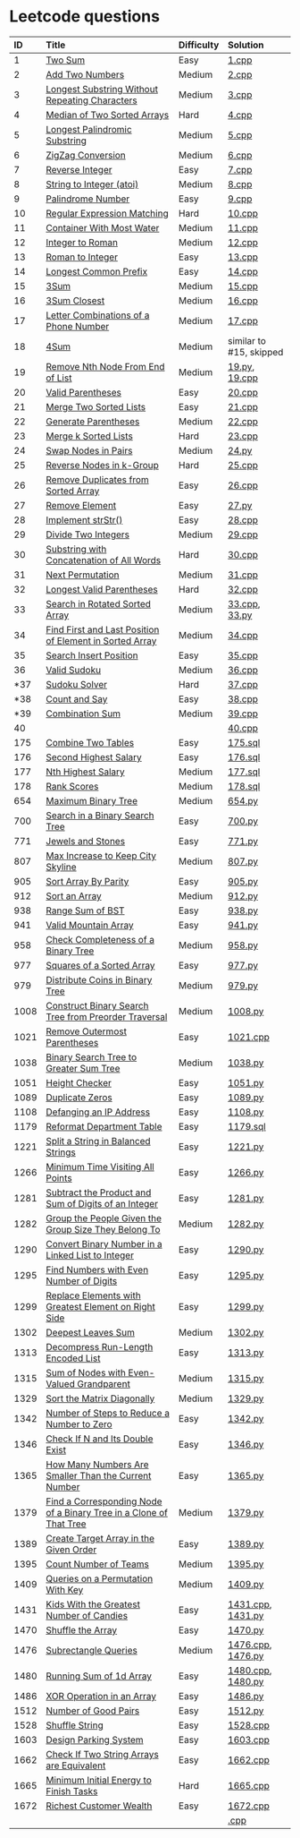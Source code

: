 # Leetcode questions
| ID | Title | Difficulty | Solution
| :------------ | :------------ | :------------ | :------------ |
| 1 | [Two Sum](https://leetcode.com/problems/two-sum/) | Easy | [1.cpp](Problems/1.cpp)|
| 2 | [Add Two Numbers](https://leetcode.com/problems/add-two-numbers/) | Medium | [2.cpp](Problems/2.cpp)|
| 3 | [Longest Substring Without Repeating Characters](https://leetcode.com/problems/longest-substring-without-repeating-characters/) | Medium | [3.cpp](Problems/3.cpp)|
| 4 | [Median of Two Sorted Arrays](https://leetcode.com/problems/median-of-two-sorted-arrays/) | Hard | [4.cpp](Problems/4.cpp)|
| 5 | [Longest Palindromic Substring](https://leetcode.com/problems/longest-palindromic-substring/) | Medium | [5.cpp](Problems/5.cpp)|
| 6 | [ZigZag Conversion](https://leetcode.com/problems/zigzag-conversion) | Medium | [6.cpp](Problems/6.cpp)|
| 7 | [Reverse Integer](https://leetcode.com/problems/reverse-integer/) | Easy | [7.cpp](Problems/7.cpp)|
| 8 | [String to Integer (atoi)](https://leetcode.com/problems/string-to-integer-atoi/) | Medium | [8.cpp](Problems/8.cpp)|
| 9 | [Palindrome Number](https://leetcode.com/problems/palindrome-number/) | Easy | [9.cpp](Problems/9.cpp)|
| 10 | [Regular Expression Matching](https://leetcode.com/problems/regular-expression-matching/) | Hard | [10.cpp](Problems/10.cpp)|
| 11 | [Container With Most Water](https://leetcode.com/problems/container-with-most-water/) | Medium | [11.cpp](Problems/11.cpp)|
| 12 | [Integer to Roman](https://leetcode.com/problems/integer-to-roman/) | Medium | [12.cpp](Problems/12.cpp)|
| 13 | [Roman to Integer](https://leetcode.com/problems/roman-to-integer/) | Easy | [13.cpp](Problems/13.cpp)|
| 14 | [Longest Common Prefix](https://leetcode.com/problems/longest-common-prefix/) | Easy | [14.cpp](Problems/14.cpp)|
| 15 | [3Sum](https://leetcode.com/problems/3sum/) | Medium | [15.cpp](Problems/15.cpp)|
| 16 | [3Sum Closest](https://leetcode.com/problems/3sum-closest/) | Medium | [16.cpp](Problems/16.cpp)|
| 17 | [Letter Combinations of a Phone Number](https://leetcode.com/problems/letter-combinations-of-a-phone-number/) | Medium | [17.cpp](Problems/17.cpp)|
| 18 | [4Sum](https://leetcode.com/problems/4sum/) | Medium | similar to #15, skipped|
| 19 | [Remove Nth Node From End of List](https://leetcode.com/problems/remove-nth-node-from-end-of-list/) | Medium | [19.py](Problems/19.py), [19.cpp](Problems/19.cpp)|
| 20 | [Valid Parentheses](https://leetcode.com/problems/valid-parentheses/) | Easy | [20.cpp](Problems/20.cpp)|
| 21 | [Merge Two Sorted Lists](https://leetcode.com/problems/merge-two-sorted-lists/) | Easy | [21.cpp](Problems/21.cpp)|
| 22 | [Generate Parentheses](https://leetcode.com/problems/generate-parentheses/) | Medium | [22.cpp](Problems/22.cpp)|
| 23 | [Merge k Sorted Lists](https://leetcode.com/problems/merge-k-sorted-lists/) | Hard | [23.cpp](Problems/23.cpp)|
| 24 | [Swap Nodes in Pairs](https://leetcode.com/problems/swap-nodes-in-pairs/) | Medium | [24.py](Problems/24.py)|
| 25 | [Reverse Nodes in k-Group](https://leetcode.com/problems/reverse-nodes-in-k-group/) | Hard | [25.cpp](Problems/25.cpp)|
| 26 | [Remove Duplicates from Sorted Array](https://leetcode.com/problems/remove-duplicates-from-sorted-array/) | Easy | [26.cpp](Problems/26.cpp)|
| 27 | [Remove Element](https://leetcode.com/problems/remove-element/) | Easy | [27.py](Problems/27.py)|
| 28 | [Implement strStr()](https://leetcode.com/problems/implement-strstr/) | Easy | [28.cpp](Problems/28.cpp)|
| 29 | [Divide Two Integers](https://leetcode.com/problems/divide-two-integers/) | Medium | [29.cpp](Problems/29.cpp)|
| 30 | [Substring with Concatenation of All Words](https://leetcode.com/problems/substring-with-concatenation-of-all-words/) | Hard | [30.cpp](Problems/30.cpp)|
| 31 | [Next Permutation](https://leetcode.com/problems/next-permutation/) | Medium | [31.cpp](Problems/31.cpp)|
| 32 | [Longest Valid Parentheses](https://leetcode.com/problems/longest-valid-parentheses/) | Hard | [32.cpp](Problems/32.cpp)|
| 33 | [Search in Rotated Sorted Array](https://leetcode.com/problems/search-in-rotated-sorted-array/) | Medium | [33.cpp](Problems/33.cpp), [33.py](Problems/33.py)|
| 34 | [Find First and Last Position of Element in Sorted Array](https://leetcode.com/problems/find-first-and-last-position-of-element-in-sorted-array/) | Medium | [34.cpp](Problems/34.cpp)|
| 35 | [Search Insert Position](https://leetcode.com/problems/search-insert-position/) | Easy | [35.cpp](Problems/35.cpp)|
| 36 | [Valid Sudoku](https://leetcode.com/problems/valid-sudoku/) | Medium | [36.cpp](Problems/36.cpp)|
| *37 | [Sudoku Solver](https://leetcode.com/problems/sudoku-solver/) | Hard | [37.cpp](Problems/37.cpp)|
| *38 | [Count and Say](https://leetcode.com/problems/count-and-say/) | Easy | [38.cpp](Problems/38.cpp)|
| *39 | [Combination Sum](https://leetcode.com/problems/combination-sum/) | Medium | [39.cpp](Problems/39.cpp)|
| 40 | []() |  | [40.cpp](Problems/40.cpp)|
| 175 | [Combine Two Tables](https://leetcode.com/problems/combine-two-tables/) | Easy | [175.sql](Problems/175.sql)|
| 176 | [Second Highest Salary](https://leetcode.com/problems/second-highest-salary/) | Easy | [176.sql](Problems/176.sql)|
| 177 | [Nth Highest Salary](https://leetcode.com/problems/nth-highest-salary/) | Medium | [177.sql](Problems/177.sql)|
| 178 | [Rank Scores](https://leetcode.com/problems/rank-scores/) | Medium | [178.sql](Problems/178.sql)|
| 654 | [Maximum Binary Tree](https://leetcode.com/problems/maximum-binary-tree/) | Medium | [654.py](Problems/654.py)|
| 700 | [Search in a Binary Search Tree](https://leetcode.com/problems/search-in-a-binary-search-tree/) | Easy | [700.py](Problems/700.py)|
| 771 | [Jewels and Stones](https://leetcode.com/problems/jewels-and-stones/) | Easy | [771.py](Problems/771.py)|
| 807 | [Max Increase to Keep City Skyline](https://leetcode.com/problems/max-increase-to-keep-city-skyline/) | Medium | [807.py](Problems/807.py)|
| 905 | [Sort Array By Parity](https://leetcode.com/problems/sort-array-by-parity/) | Easy | [905.py](Problems/905.py)|
| 912 | [Sort an Array](https://leetcode.com/problems/sort-an-array/) | Medium | [912.py](Problems/912.py)|
| 938 | [Range Sum of BST](https://leetcode.com/problems/range-sum-of-bst/) | Easy | [938.py](Problems/938.py)|
| 941 | [Valid Mountain Array](https://leetcode.com/problems/valid-mountain-array/) | Easy | [941.py](Problems/941.py)|
| 958 | [Check Completeness of a Binary Tree](https://leetcode.com/problems/check-completeness-of-a-binary-tree/) | Medium | [958.py](Problems/958.py)|
| 977 | [Squares of a Sorted Array](https://leetcode.com/problems/squares-of-a-sorted-array/) | Easy | [977.py](Problems/977.py)|
| 979 | [Distribute Coins in Binary Tree](https://leetcode.com/problems/distribute-coins-in-binary-tree/) | Medium | [979.py](Problems/979.py)|
| 1008 | [Construct Binary Search Tree from Preorder Traversal](https://leetcode.com/problems/construct-binary-search-tree-from-preorder-traversal/) | Medium | [1008.py](Problems/1008.py)|
| 1021 | [Remove Outermost Parentheses](https://leetcode.com/problems/remove-outermost-parentheses/) | Easy | [1021.cpp](Problems/1021.cpp)|
| 1038 | [Binary Search Tree to Greater Sum Tree](https://leetcode.com/problems/binary-search-tree-to-greater-sum-tree/) | Medium | [1038.py](Problems/1038.py)|
| 1051 | [Height Checker](https://leetcode.com/problems/height-checker/) | Easy | [1051.py](Problems/1051.py)|
| 1089 | [Duplicate Zeros](https://leetcode.com/problems/duplicate-zeros/) | Easy | [1089.py](Problems/1089.py)|
| 1108 | [Defanging an IP Address](https://leetcode.com/problems/defanging-an-ip-address/) | Easy | [1108.py](Problems/1108.py)|
| 1179 | [Reformat Department Table](https://leetcode.com/problems/reformat-department-table/) | Easy | [1179.sql](Problems/1179.sql)|
| 1221 | [Split a String in Balanced Strings](https://leetcode.com/problems/split-a-string-in-balanced-strings/) | Easy | [1221.py](Problems/1221.py)|
| 1266 | [Minimum Time Visiting All Points](https://leetcode.com/problems/minimum-time-visiting-all-points/) | Easy | [1266.py](Problems/1266.py)|
| 1281 | [Subtract the Product and Sum of Digits of an Integer](https://leetcode.com/problems/subtract-the-product-and-sum-of-digits-of-an-integer/) | Easy | [1281.py](Problems/1281.py)|
| 1282 | [Group the People Given the Group Size They Belong To](https://leetcode.com/problems/group-the-people-given-the-group-size-they-belong-to/) | Medium | [1282.py](Problems/1282.py)|
| 1290 | [Convert Binary Number in a Linked List to Integer](https://leetcode.com/problems/convert-binary-number-in-a-linked-list-to-integer/) | Easy | [1290.py](Problems/1290.py)|
| 1295 | [Find Numbers with Even Number of Digits](https://leetcode.com/problems/find-numbers-with-even-number-of-digits/) | Easy | [1295.py](Problems/1295.py)|
| 1299 | [Replace Elements with Greatest Element on Right Side](https://leetcode.com/problems/replace-elements-with-greatest-element-on-right-side/) | Easy | [1299.py](Problems/1299.py)|
| 1302 | [Deepest Leaves Sum](https://leetcode.com/problems/deepest-leaves-sum/) | Medium | [1302.py](Problems/1302.py)|
| 1313 | [Decompress Run-Length Encoded List](https://leetcode.com/problems/decompress-run-length-encoded-list/) | Easy | [1313.py](Problems/1313.py)|
| 1315 | [Sum of Nodes with Even-Valued Grandparent](https://leetcode.com/problems/sum-of-nodes-with-even-valued-grandparent/) | Medium | [1315.py](Problems/1315.py)|
| 1329 | [Sort the Matrix Diagonally](https://leetcode.com/problems/sort-the-matrix-diagonally/) | Medium | [1329.py](Problems/1329.py)|
| 1342 | [Number of Steps to Reduce a Number to Zero](https://leetcode.com/problems/number-of-steps-to-reduce-a-number-to-zero/) | Easy | [1342.py](Problems/1342.py)|
| 1346 | [Check If N and Its Double Exist](https://leetcode.com/problems/check-if-n-and-its-double-exist/) | Easy | [1346.py](Problems/1346.py)|
| 1365 | [How Many Numbers Are Smaller Than the Current Number](https://leetcode.com/problems/how-many-numbers-are-smaller-than-the-current-number/) | Easy | [1365.py](Problems/1365.py)|
| 1379 | [Find a Corresponding Node of a Binary Tree in a Clone of That Tree](https://leetcode.com/problems/find-a-corresponding-node-of-a-binary-tree-in-a-clone-of-that-tree/) | Medium | [1379.py](Problems/1379.py)|
| 1389 | [Create Target Array in the Given Order](https://leetcode.com/problems/create-target-array-in-the-given-order/) | Easy | [1389.py](Problems/1389.py)|
| 1395 | [Count Number of Teams](https://leetcode.com/problems/count-number-of-teams/) | Medium | [1395.py](Problems/1395.py)|
| 1409 | [Queries on a Permutation With Key](https://leetcode.com/problems/queries-on-a-permutation-with-key/) | Medium | [1409.py](Problems/1409.py)|
| 1431 | [Kids With the Greatest Number of Candies](https://leetcode.com/problems/kids-with-the-greatest-number-of-candies/) | Easy | [1431.cpp](Problems/1431.cpp), [1431.py](Problems/1431.py)|
| 1470 | [Shuffle the Array](https://leetcode.com/problems/shuffle-the-array/) | Easy | [1470.py](Problems/1470.py)|
| 1476 | [Subrectangle Queries](https://leetcode.com/problems/subrectangle-queries/) | Medium | [1476.cpp](Problems/1476.cpp), [1476.py](Problems/1476.py)|
| 1480 | [Running Sum of 1d Array](https://leetcode.com/problems/running-sum-of-1d-array/) | Easy | [1480.cpp](Problems/1480.cpp), [1480.py](Problems/1480.py)|
| 1486 | [XOR Operation in an Array](https://leetcode.com/problems/xor-operation-in-an-array/) | Easy | [1486.py](Problems/1486.py)|
| 1512 | [Number of Good Pairs](https://leetcode.com/problems/number-of-good-pairs/) | Easy | [1512.py](Problems/1512.py)|
| 1528 | [Shuffle String](https://leetcode.com/problems/shuffle-string/) | Easy | [1528.cpp](Problems/1528.cpp)|
| 1603 | [Design Parking System](https://leetcode.com/problems/design-parking-system/) | Easy | [1603.cpp](Problems/1603.cpp)|
| 1662 | [Check If Two String Arrays are Equivalent](https://leetcode.com/problems/check-if-two-string-arrays-are-equivalent/) | Easy | [1662.cpp](Problems/1662.cpp)|
| 1665 | [Minimum Initial Energy to Finish Tasks](https://leetcode.com/problems/minimum-initial-energy-to-finish-tasks/) | Hard | [1665.cpp](Problems/1665.cpp)|
| 1672 | [Richest Customer Wealth](https://leetcode.com/problems/richest-customer-wealth/) | Easy | [1672.cpp](Problems/1672.cpp)|
|  | []() |  | [.cpp](Problems/.cpp)|


